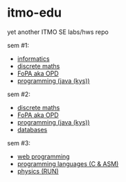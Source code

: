# itmo-edu

yet another ITMO SE labs/hws repo

sem #1:
- [informatics](/informatics/)
- [discrete maths](/discrete-maths/)
- [FoPA aka OPD](/opd/)
- [programming (java (kys))](/programming/)

sem #2:
- [discrete maths](/discrete-maths/)
- [FoPA aka OPD](/opd/)
- [programming (java (kys))](/programming/)
- [databases](/db/)

sem #3:
- [web programming](/web/)
- [programming languages (C & ASM)](/programming-languages/)
- [physics (RUN)](/physics/)
